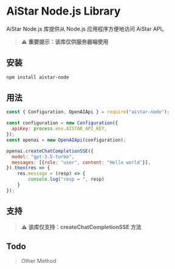 # AiStar Node.js Library

AiStar Node.js 库提供从 Node.js 应用程序方便地访问 AiStar API。

> ⚠️ **重要提示：该库仅供服务器端使用**

## 安装

```bash
npm install aistar-node
```

## 用法

```javascript
const { Configuration, OpenAIApi } = require("aistar-node");

const configuration = new Configuration({
  apiKey: process.env.AISTAR_API_KEY,
});
const openai = new OpenAIApi(configuration);

openai.createChatCompletionSSE({
  model: "gpt-3.5-turbo",
  messages: [{role: "user", content: "Hello world"}],
}).then(res => {
    res.message = (resp) => {
        console.log("resp = ", resp)
    }
});
```

## 支持

> ⚠️ **该库仅支持：createChatCompletionSSE 方法**

## Todo

> Other Method